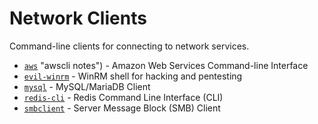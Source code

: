 # Network Clients

Command-line clients for connecting to network services.

- [`aws`](awscli.md) "awscli notes") - Amazon Web Services Command-line Interface
- [`evil-winrm`](evil-winrm.md "evil-winrm notes") - WinRM shell for hacking and pentesting
- [`mysql`](mysql.md "mysql notes") - MySQL/MariaDB Client
- [`redis-cli`](redis-cli.md "redis-cli notes") - Redis Command Line Interface (CLI)
- [`smbclient`](smbclient.md "smbclient notes") - Server Message Block (SMB) Client
